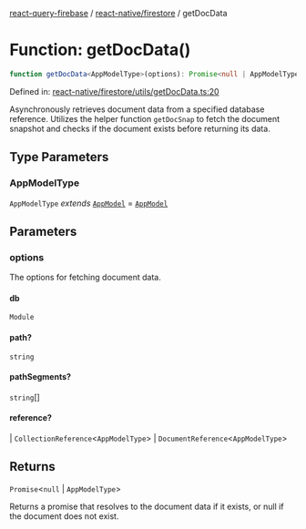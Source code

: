 [react-query-firebase](../../../modules.md) / [react-native/firestore](../index.md) / getDocData

# Function: getDocData()

```ts
function getDocData<AppModelType>(options): Promise<null | AppModelType>
```

Defined in: [react-native/firestore/utils/getDocData.ts:20](https://github.com/vpishuk/react-query-firebase/blob/47ed1ecd8b83d68dd4237e8eb73f6aa6dea2c1fa/react-native/firestore/utils/getDocData.ts#L20)

Asynchronously retrieves document data from a specified database reference.
Utilizes the helper function `getDocSnap` to fetch the document snapshot and
checks if the document exists before returning its data.

## Type Parameters

### AppModelType

`AppModelType` *extends* [`AppModel`](../../../types/type-aliases/AppModel.md) = [`AppModel`](../../../types/type-aliases/AppModel.md)

## Parameters

### options

The options for fetching document data.

#### db

`Module`

#### path?

`string`

#### pathSegments?

`string`[]

#### reference?

  \| `CollectionReference`\<`AppModelType`\>
  \| `DocumentReference`\<`AppModelType`\>

## Returns

`Promise`\<`null` \| `AppModelType`\>

Returns a promise that resolves to the document data if it exists, or null if the document does not exist.
